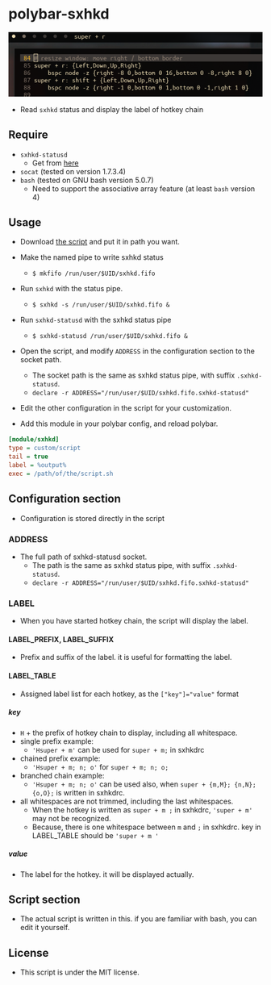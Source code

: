 # polybar-sxhkd

![super + r is displayed on polybar, next bspwm module.](./img/demo.png)

- Read `sxhkd` status and display the label of hotkey chain

## Require

- `sxhkd-statusd`
    - Get from [here](https://github.com/piutranq/sxhkd-statusd)
- `socat` (tested on version 1.7.3.4)
- `bash` (tested on GNU bash version 5.0.7)
    - Need to support the associative array feature (at least `bash` version 4)

## Usage

- Download [the script](https://raw.githubusercontent.com/piutranq/polybar-sxhkd/master/polybar-sxhkd.sh) and put it in path you want.

- Make the named pipe to write sxhkd status
    - `$ mkfifo /run/user/$UID/sxhkd.fifo`

- Run `sxhkd` with the status pipe.
    - `$ sxhkd -s /run/user/$UID/sxhkd.fifo &`

- Run `sxhkd-statusd` with the sxhkd status pipe
    - `$ sxhkd-statusd /run/user/$UID/sxhkd.fifo &`

- Open the script, and modify `ADDRESS` in the configuration section to the socket path.
    - The socket path is the same as sxhkd status pipe, with suffix `.sxhkd-statusd`.
    - `declare -r ADDRESS="/run/user/$UID/sxhkd.fifo.sxhkd-statusd"`

- Edit the other configuration in the script for your customization.

- Add this module in your polybar config, and reload polybar.

```ini
[module/sxhkd]
type = custom/script
tail = true
label = %output%
exec = /path/of/the/script.sh
```

## Configuration section

- Configuration is stored directly in the script

### ADDRESS

- The full path of sxhkd-statusd socket. 
    - The path is the same as sxhkd status pipe, with suffix `.sxhkd-statusd`.
    - `declare -r ADDRESS="/run/user/$UID/sxhkd.fifo.sxhkd-statusd"`

### LABEL

- When you have started hotkey chain, the script will display the label.

#### LABEL_PREFIX, LABEL_SUFFIX

- Prefix and suffix of the label. it is useful for formatting the label.

#### LABEL_TABLE

- Assigned label list for each hotkey, as the `["key"]="value"` format

##### key
- `H` + the prefix of hotkey chain to display, including all whitespace.
- single prefix example:
    - `'Hsuper + m'` can be used for `super + m;` in sxhkdrc
- chained prefix example:
    - `'Hsuper + m; n; o'` for `super + m; n; o;`
- branched chain example: 
    - `'Hsuper + m; n; o'` can be used also, when `super + {m,M}; {n,N}; {o,O};` is written in sxhkdrc.
- all whitespaces are not trimmed, including the last whitespaces.
    - When the hotkey is written as `super + m ;` in sxhkdrc, `'super + m'` may not be recognized.
    - Because, there is one whitespace between `m` and `;` in sxhkdrc. key in LABEL_TABLE should be `'super + m '`

##### value
- The label for the hotkey. it will be displayed actually.

## Script section

- The actual script is written in this. if you are familiar with bash, you can edit it yourself.

## License
- This script is under the MIT license.

